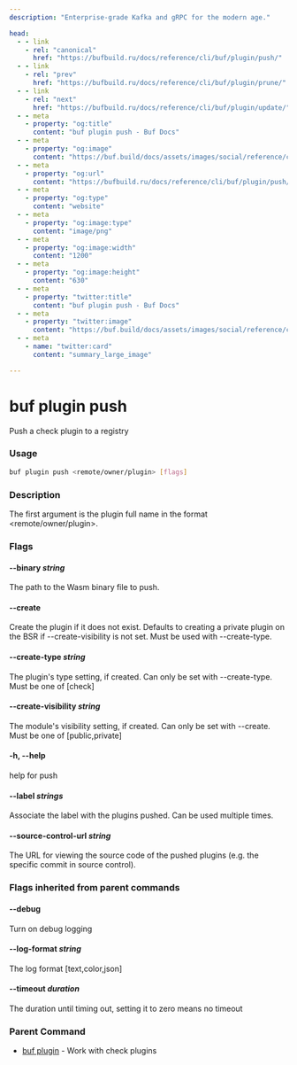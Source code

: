 ```yaml
---
description: "Enterprise-grade Kafka and gRPC for the modern age."

head:
  - - link
    - rel: "canonical"
      href: "https://bufbuild.ru/docs/reference/cli/buf/plugin/push/"
  - - link
    - rel: "prev"
      href: "https://bufbuild.ru/docs/reference/cli/buf/plugin/prune/"
  - - link
    - rel: "next"
      href: "https://bufbuild.ru/docs/reference/cli/buf/plugin/update/"
  - - meta
    - property: "og:title"
      content: "buf plugin push - Buf Docs"
  - - meta
    - property: "og:image"
      content: "https://buf.build/docs/assets/images/social/reference/cli/buf/plugin/push.png"
  - - meta
    - property: "og:url"
      content: "https://bufbuild.ru/docs/reference/cli/buf/plugin/push/"
  - - meta
    - property: "og:type"
      content: "website"
  - - meta
    - property: "og:image:type"
      content: "image/png"
  - - meta
    - property: "og:image:width"
      content: "1200"
  - - meta
    - property: "og:image:height"
      content: "630"
  - - meta
    - property: "twitter:title"
      content: "buf plugin push - Buf Docs"
  - - meta
    - property: "twitter:image"
      content: "https://buf.build/docs/assets/images/social/reference/cli/buf/plugin/push.png"
  - - meta
    - name: "twitter:card"
      content: "summary_large_image"

---
```


# buf plugin push

Push a check plugin to a registry

### Usage

```sh
buf plugin push <remote/owner/plugin> [flags]
```

### Description

The first argument is the plugin full name in the format <remote/owner/plugin>.

### Flags

#### \--binary _string_

The path to the Wasm binary file to push.

#### \--create

Create the plugin if it does not exist. Defaults to creating a private plugin on the BSR if --create-visibility is not set. Must be used with --create-type.

#### \--create-type _string_

The plugin's type setting, if created. Can only be set with --create-type. Must be one of \[check\]

#### \--create-visibility _string_

The module's visibility setting, if created. Can only be set with --create. Must be one of \[public,private\]

#### \-h, --help

help for push

#### \--label _strings_

Associate the label with the plugins pushed. Can be used multiple times.

#### \--source-control-url _string_

The URL for viewing the source code of the pushed plugins (e.g. the specific commit in source control).

### Flags inherited from parent commands

#### \--debug

Turn on debug logging

#### \--log-format _string_

The log format \[text,color,json\]

#### \--timeout _duration_

The duration until timing out, setting it to zero means no timeout

### Parent Command

- [buf plugin](../) - Work with check plugins
